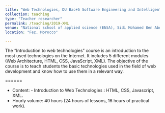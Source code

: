 ```yaml
---
title: "Web Technologies, DU Bac+5 Software Engineering and Intelligent Systems (GLSI), (40 hours)"
collection: teaching
type: "Teacher researcher"
permalink: /teaching/2019-XML
venue: "National school of applied science (ENSA), Sidi Mohamed Ben Abdellah University"
location: "Fez, Morocco"

---
```


The “Introduction to web technologies” course is an introduction to the most used technologies on the Internet. It includes 5 different modules (Web Architecture, HTML, CSS, JavaScript, XML). The objective of the course is to teach students the basic technologies used in the field of web development and know how to use them in a relevant way.

======
* Content: - Introduction to Web Technologies : HTML, CSS, Javascript, XML.
* Hourly volume: 40 hours (24 hours of lessons, 16 hours of practical work).
